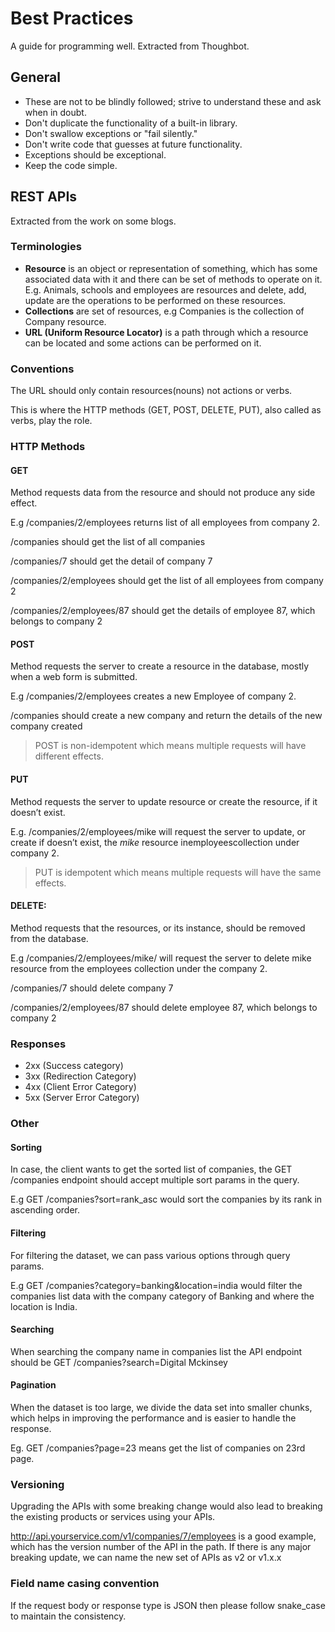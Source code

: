 # Best Practices
A guide for programming well.
Extracted from Thoughbot.

## General
- These are not to be blindly followed; strive to understand these and ask when in doubt.
- Don't duplicate the functionality of a built-in library.
- Don't swallow exceptions or "fail silently."
- Don't write code that guesses at future functionality.
- Exceptions should be exceptional.
- Keep the code simple.

## REST APIs
Extracted from the work on some blogs.

### Terminologies
- **Resource** is an object or representation of something, which has some associated data with it and there can be set of methods to operate on it.
E.g. Animals, schools and employees are resources and delete, add, update are the operations to be performed on these resources.
- **Collections** are set of resources, e.g Companies is the collection of Company resource.
- **URL (Uniform Resource Locator)** is a path through which a resource can be located and some actions can be performed on it.

### Conventions
The URL should only contain resources(nouns) not actions or verbs.

This is where the HTTP methods (GET, POST, DELETE, PUT), also called as verbs, play the role.

### HTTP Methods
#### GET
Method requests data from the resource and should not produce any side effect.

E.g /companies/2/employees returns list of all employees from company 2.

/companies should get the list of all companies

/companies/7 should get the detail of company 7

/companies/2/employees should get the list of all employees from company 2

/companies/2/employees/87 should get the details of employee 87, which belongs to company 2

#### POST
Method requests the server to create a resource in the database, mostly when a web form is submitted.

E.g /companies/2/employees creates a new Employee of company 2.

/companies should create a new company and return the details of the new company created
> POST is non-idempotent which means multiple requests will have different effects.

#### PUT
Method requests the server to update resource or create the resource, if it doesn’t exist.

E.g. /companies/2/employees/mike will request the server to update, or create if doesn’t exist, the *mike* resource inemployeescollection under company 2.
> PUT is idempotent which means multiple requests will have the same effects.

#### DELETE:
Method requests that the resources, or its instance, should be removed from the database.

E.g /companies/2/employees/mike/ will request the server to delete mike resource from the employees collection under the company 2.

/companies/7 should delete company 7

/companies/2/employees/87 should delete employee 87, which belongs to company 2

### Responses
- 2xx (Success category)
- 3xx (Redirection Category)
- 4xx (Client Error Category)
- 5xx (Server Error Category)

### Other
#### Sorting
In case, the client wants to get the sorted list of companies, the GET /companies endpoint should accept multiple sort params in the query.

E.g GET /companies?sort=rank_asc would sort the companies by its rank in ascending order.

#### Filtering
For filtering the dataset, we can pass various options through query params.

E.g GET /companies?category=banking&location=india would filter the companies list data with the company category of Banking and where the location is India.

#### Searching
When searching the company name in companies list the API endpoint should be GET /companies?search=Digital Mckinsey

#### Pagination
When the dataset is too large, we divide the data set into smaller chunks, which helps in improving the performance and is easier to handle the response.

Eg. GET /companies?page=23 means get the list of companies on 23rd page.

### Versioning
Upgrading the APIs with some breaking change would also lead to breaking the existing products or services using your APIs.

http://api.yourservice.com/v1/companies/7/employees is a good example, which has the version number of the API in the path. If there is any major breaking update, we can name the new set of APIs as v2 or v1.x.x

### Field name casing convention
If the request body or response type is JSON then please follow snake_case to maintain the consistency.
